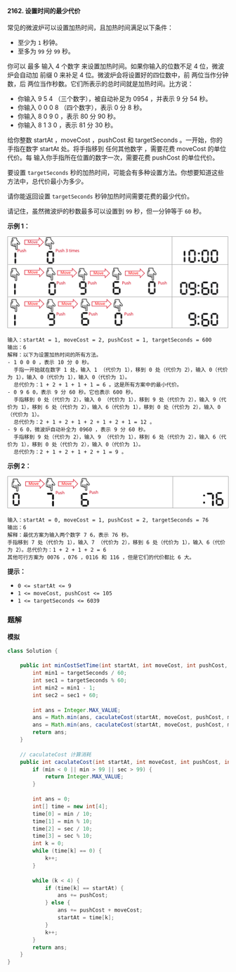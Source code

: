 #### 2162. 设置时间的最少代价

常见的微波炉可以设置加热时间，且加热时间满足以下条件：

- 至少为 `1` 秒钟。
- 至多为 `99` 分 `99` 秒。

你可以 最多 输入 4 个数字 来设置加热时间。如果你输入的位数不足 4 位，微波炉会自动加 前缀 0 来补足 4 位。微波炉会将设置好的四位数中，前 两位当作分钟数，后 两位当作秒数。它们所表示的总时间就是加热时间。比方说：

* 你输入 9 5 4 （三个数字），被自动补足为 0954 ，并表示 9 分 54 秒。
* 你输入 0 0 0 8 （四个数字），表示 0 分 8 秒。
* 你输入 8 0 9 0 ，表示 80 分 90 秒。
* 你输入 8 1 3 0 ，表示 81 分 30 秒。

给你整数 startAt ，moveCost ，pushCost 和 targetSeconds 。一开始，你的手指在数字 startAt 处。将手指移到 任何其他数字 ，需要花费 moveCost 的单位代价。每 输入你手指所在位置的数字一次，需要花费 pushCost 的单位代价。

要设置 `targetSeconds` 秒的加热时间，可能会有多种设置方法。你想要知道这些方法中，总代价最小为多少。

请你能返回设置 `targetSeconds` 秒钟加热时间需要花费的最少代价。

请记住，虽然微波炉的秒数最多可以设置到 `99` 秒，但一分钟等于 `60` 秒。

**示例 1：**

![img](./images/设置时间的最少代价/1.jpg)

```shell
输入：startAt = 1, moveCost = 2, pushCost = 1, targetSeconds = 600
输出：6
解释：以下为设置加热时间的所有方法。
- 1 0 0 0 ，表示 10 分 0 秒。
  手指一开始就在数字 1 处，输入 1 （代价为 1），移到 0 处（代价为 2），输入 0（代价为 1），输入 0（代价为 1），输入 0（代价为 1）。
  总代价为：1 + 2 + 1 + 1 + 1 = 6 。这是所有方案中的最小代价。
- 0 9 6 0，表示 9 分 60 秒。它也表示 600 秒。
  手指移到 0 处（代价为 2），输入 0 （代价为 1），移到 9 处（代价为 2），输入 9（代价为 1），移到 6 处（代价为 2），输入 6（代价为 1），移到 0 处（代价为 2），输入 0（代价为 1）。
  总代价为：2 + 1 + 2 + 1 + 2 + 1 + 2 + 1 = 12 。
- 9 6 0，微波炉自动补全为 0960 ，表示 9 分 60 秒。
  手指移到 9 处（代价为 2），输入 9 （代价为 1），移到 6 处（代价为 2），输入 6（代价为 1），移到 0 处（代价为 2），输入 0（代价为 1）。
  总代价为：2 + 1 + 2 + 1 + 2 + 1 = 9 。
```

**示例 2：**

![img](./images/设置时间的最少代价/2.jpg)

```shell
输入：startAt = 0, moveCost = 1, pushCost = 2, targetSeconds = 76
输出：6
解释：最优方案为输入两个数字 7 6，表示 76 秒。
手指移到 7 处（代价为 1），输入 7 （代价为 2），移到 6 处（代价为 1），输入 6（代价为 2）。总代价为：1 + 2 + 1 + 2 = 6
其他可行方案为 0076 ，076 ，0116 和 116 ，但是它们的代价都比 6 大。
```

**提示：**

- `0 <= startAt <= 9`
- `1 <= moveCost, pushCost <= 105`
- `1 <= targetSeconds <= 6039`

### 题解

**模拟**

```java
class Solution {

    public int minCostSetTime(int startAt, int moveCost, int pushCost, int targetSeconds) {
        int min1 = targetSeconds / 60;
        int sec1 = targetSeconds % 60;
        int min2 = min1 - 1;
        int sec2 = sec1 + 60;

        int ans = Integer.MAX_VALUE;
        ans = Math.min(ans, caculateCost(startAt, moveCost, pushCost, min1, sec1));
        ans = Math.min(ans, caculateCost(startAt, moveCost, pushCost, min2, sec2));
        return ans;
    }

    // caculateCost 计算消耗
    public int caculateCost(int startAt, int moveCost, int pushCost, int min, int sec) {
        if (min < 0 || min > 99 || sec > 99) {
            return Integer.MAX_VALUE;
        }

        int ans = 0;
        int[] time = new int[4];
        time[0] = min / 10;
        time[1] = min % 10;
        time[2] = sec / 10;
        time[3] = sec % 10;
        int k = 0;
        while (time[k] == 0) {
            k++;
        }

        while (k < 4) {
            if (time[k] == startAt) {
                ans += pushCost;
            } else {
                ans += pushCost + moveCost;
                startAt = time[k];
            }
            k++;
        }
        return ans;
    }
}
```

